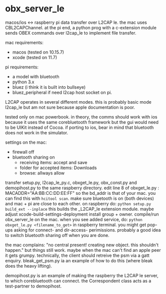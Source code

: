 # obx_server_le

macos/ios <-> raspberry pi data transfer over L2CAP le.
the mac uses CBL2CAPChannel.  at the pi end, a python prog with a c-extension
module sends OBEX commands over l2cap_le to implement file transfer.

mac requirements:
- macos (tested on 10.15.7)
- xcode (tested on 11.7)

pi requirements:
- a model with bluetooth
- python 3.x
- bluez  (i think it is built into bullseye)
- bluez_peripheral if need l2cap host socket on pi.

L2CAP operates in several different modes.  this is probably basic mode
l2cap_le but am not sure because apple documentation is poor.

tested only on mac powerbook.  in theory, the comms should work with ios
because it uses the same corebluetooth framework but the gui would need
to be UIKit instead of Cocoa.  if porting to ios, bear in mind that
bluetooth does not work in the simulator.

settings on the mac:
- firewall off
- bluetooth sharing on
    -  receiving items: accept and save
    -  folder for accepted items: Downloads
    -  browse: allways allow

transfer setup.py, l2cap_le_py.c, obxget_le.py, obx_const.py and demopihost.py
to the same raspberry directory. 
edit line 8 of obxget_le.py :
MACADDR="AA:BB:CC:DD:EE:FF"
so the bd_addr is that of your mac.  you can find this with `hcitool scan`.
make sure bluetooth is on (both devices) and mac + pi are close to each other.
on raspberry do:
`python setup.py build_ext --inplace`
  this builds the _L2CAP_le extension module.
maybe adjust xcode-build-settings-deployment install group + owner.
compile/run obx_server_le on the mac.
when you see added service, do:
`python obxget_le.py <filename_to_get>` in raspberry terminal.
you might get pop-ups asking for connect- and dir-access- perimissions.
probably a good idea to switch bluetooth sharing off when you are done.

the mac complains: "no central present! creating new object. this shouldn't
happen."  but things still work.  maybe when the mac can't find an apple
peer it gets grumpy.  technically, the client should retreive the psm via
a gatt enquiry.  bleak_get_psm.py ia an example of how to do this (where
bleak does the heavy lifting).  

demopihost.py is an example of making the raspberry the L2CAP le server,
to which corebluetooth can connect.  the Correspondent class acts as a
test-partner to demopihost.
